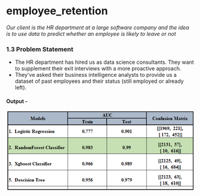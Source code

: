 # employee_retention

*Our client is the HR department at a large software company and the idea is to use data to predict whether an employee is likely to leave or not*


### 1.3 Problem Statement
* The HR department has hired us as data science consultants. They want to supplement their exit interviews with a more proactive approach.
* They've asked their business intelligence analysts to provide us a dataset of past employees and their status (still employed or already left).

#### Output -
![picture](snap.png)
